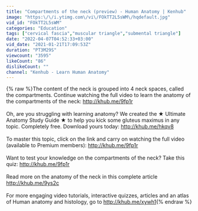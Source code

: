 ```yaml
---
title: "Compartments of the neck (preview) - Human Anatomy | Kenhub"
image: "https:\/\/i.ytimg.com\/vi\/FOkTT2L5sWM\/hqdefault.jpg"
vid_id: "FOkTT2L5sWM"
categories: "Education"
tags: ["cervical fascia","muscular triangle","submental triangle"]
date: "2022-04-07T04:52:33+03:00"
vid_date: "2021-01-21T17:09:53Z"
duration: "PT3M29S"
viewcount: "3595"
likeCount: "86"
dislikeCount: ""
channel: "Kenhub - Learn Human Anatomy"
---
```

{% raw %}The content of the neck is grouped into 4 neck spaces, called the compartments. Continue watching the full video to learn the anatomy of the compartments of the neck:  <a rel="nofollow" target="blank" href="http://khub.me/9fp1r">http://khub.me/9fp1r</a><br /><br />Oh, are you struggling with learning anatomy? We created the ★ Ultimate Anatomy Study Guide ★ to help you kick some gluteus maximus in any topic. Completely free. Download yours today: <a rel="nofollow" target="blank" href="http://khub.me/hkqv8">http://khub.me/hkqv8</a><br /><br />To master this topic, click on the link and carry on watching the full video (available to Premium members): <a rel="nofollow" target="blank" href="http://khub.me/9fp1r">http://khub.me/9fp1r</a><br /><br />Want to test your knowledge on the compartments of the neck? Take this quiz: <a rel="nofollow" target="blank" href="http://khub.me/9fp1r">http://khub.me/9fp1r</a><br /><br />Read more on the anatomy of the neck in this complete article <a rel="nofollow" target="blank" href="http://khub.me/9ys2c">http://khub.me/9ys2c</a><br /><br />For more engaging video tutorials, interactive quizzes, articles and an atlas of Human anatomy and histology, go to <a rel="nofollow" target="blank" href="http://khub.me/xywh1">http://khub.me/xywh1</a>{% endraw %}
